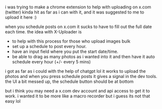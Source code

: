 i was trying to make a chrome extension to help with uploading on x.com (twitter)
kinda hit as far as i can with it, and it was suggested to me to upload it here :)


when you schedule posts on x.com it sucks to have to fill out the full date each time. 
the idea with X-Uploader is 
- to help with this process for those who upload images bulk  
- set up a schedule to post every hour. 
- have an input field where you put the start date/time.
- be able to drag as many photos as i wanted into it and then have it auto schedule every hour (+/- every 5 mins)


i got as far as i could with the help of chatgpt lol
it works to upload the photos and when you press schedule posts it gives a signal in the dev tools.  
the UI a bit messed up, the schedule button should be at bottom 

but i think you may need a x.com dev account and api access to get it to work. i wanted it to be more like a macro recorder but i guess its not that easy lol
